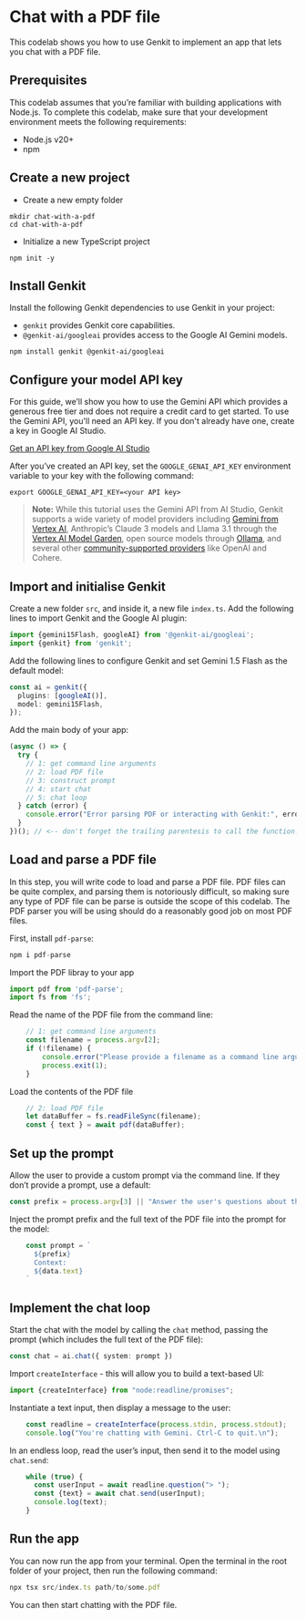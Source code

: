 # Chat with a PDF file

This codelab shows you how to use Genkit to implement an app that lets you chat with a PDF file.

## Prerequisites

This codelab assumes that you’re familiar with building applications with Node.js. To complete this codelab, make sure that your development environment meets the following requirements:

- Node.js v20+
- npm

## Create a new project

- Create a new empty folder

```shell
mkdir chat-with-a-pdf
cd chat-with-a-pdf
```

- Initialize a new TypeScript project

```shell
npm init -y
```


## Install Genkit


Install the following Genkit dependencies to use Genkit in your project:


- `genkit` provides Genkit core capabilities.
- `@genkit-ai/googleai` provides access to the Google AI Gemini models.

```shell
npm install genkit @genkit-ai/googleai
```


## Configure your model API key


For this guide, we’ll show you how to use the Gemini API which provides a generous free tier and does not require a credit card to get started. To use the Gemini API, you'll need an API key. If you don't already have one, create a key in Google AI Studio.

[Get an API key from Google AI Studio](https://makersuite.google.com/app/apikey)

After you’ve created an API key, set the `GOOGLE_GENAI_API_KEY` environment variable to your key with the following command:

```shell
export GOOGLE_GENAI_API_KEY=<your API key>
```

> **Note:** While this tutorial uses the Gemini API from AI Studio, Genkit supports a wide variety of model providers including [Gemini from Vertex AI](https://firebase.google.com/docs/genkit/plugins/vertex-ai#generative_ai_models), Anthropic’s Claude 3 models and Llama 3.1 through the [Vertex AI Model Garden](https://firebase.google.com/docs/genkit/plugins/vertex-ai#anthropic_claude_3_on_vertex_ai_model_garden), open source models through [Ollama](https://firebase.google.com/docs/genkit/plugins/ollama), and several other [community-supported providers](https://firebase.google.com/docs/genkit/models#models-supported) like OpenAI and Cohere.


## Import and initialise Genkit


Create a new folder `src`, and inside it, a new file `index.ts`. Add the following lines to import Genkit and the Google AI plugin:

```typescript
import {gemini15Flash, googleAI} from '@genkit-ai/googleai';
import {genkit} from 'genkit';
```


Add the following lines to configure Genkit and set Gemini 1.5 Flash as the default model:

```typescript
const ai = genkit({
  plugins: [googleAI()],
  model: gemini15Flash,
});
```


Add the main body of your app:

```typescript
(async () => {
  try {
    // 1: get command line arguments
    // 2: load PDF file
    // 3: construct prompt
    // 4: start chat
    // 5: chat loop
  } catch (error) {
    console.error("Error parsing PDF or interacting with Genkit:", error);
  }
})(); // <-- don't forget the trailing parentesis to call the function!
```


## Load and parse a PDF file


In this step, you will write code to load and parse a PDF file. PDF files can be quite complex, and parsing them is notoriously difficult, so making sure any type of PDF file can be parse is outside the scope of this codelab. The PDF parser you will be using should do a reasonably good job on most PDF files.

First, install `pdf-parse`:

```typescript
npm i pdf-parse
```


Import the PDF libray to your app

```typescript
import pdf from 'pdf-parse';
import fs from 'fs';
```


Read the name of the PDF file from the command line:

```typescript
	// 1: get command line arguments
	const filename = process.argv[2];
	if (!filename) {
		console.error("Please provide a filename as a command line argument.");
		process.exit(1);
	}
```


Load the contents of the PDF file

```typescript
	// 2: load PDF file
	let dataBuffer = fs.readFileSync(filename);
	const { text } = await pdf(dataBuffer);
```


## Set up the prompt


Allow the user to provide a custom prompt via the command line. If they don’t provide a prompt, use a default:

```typescript
const prefix = process.argv[3] || "Answer the user's questions about the contents of this PDF file.";
```


Inject the prompt prefix and the full text of the PDF file into the prompt for the model:

```typescript
    const prompt = `
      ${prefix}
      Context:
      ${data.text}
    `
```


## Implement the chat loop


Start the chat with the model by calling the `chat` method, passing the prompt (which includes the full text of the PDF file):

```typescript
const chat = ai.chat({ system: prompt })
```


Import `createInterface` - this will allow you to build a text-based UI:

```typescript
import {createInterface} from "node:readline/promises";
```


Instantiate a text input, then display a message to the user:

```typescript
    const readline = createInterface(process.stdin, process.stdout);
    console.log("You're chatting with Gemini. Ctrl-C to quit.\n");
```


In an endless loop, read the user’s input, then send it to the model using `chat.send`:

```typescript
    while (true) {
      const userInput = await readline.question("> ");
      const {text} = await chat.send(userInput);
      console.log(text);
    }
```


## Run the app


You can now run the app from your terminal. Open the terminal in the root folder of your project, then run the following command:

```typescript
npx tsx src/index.ts path/to/some.pdf
```


You can then start chatting with the PDF file.
